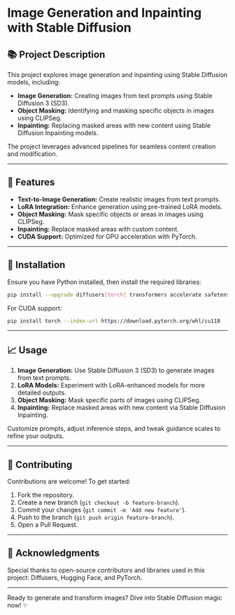 # Image Generation and Inpainting with Stable Diffusion

## 📚 Project Description
This project explores image generation and inpainting using Stable Diffusion models, including:
- **Image Generation:** Creating images from text prompts using Stable Diffusion 3 (SD3).
- **Object Masking:** Identifying and masking specific objects in images using CLIPSeg.
- **Inpainting:** Replacing masked areas with new content using Stable Diffusion Inpainting models.

The project leverages advanced pipelines for seamless content creation and modification.

---

## 🚀 Features
- **Text-to-Image Generation:** Create realistic images from text prompts.
- **LoRA Integration:** Enhance generation using pre-trained LoRA models.
- **Object Masking:** Mask specific objects or areas in images using CLIPSeg.
- **Inpainting:** Replace masked areas with custom content.
- **CUDA Support:** Optimized for GPU acceleration with PyTorch.

---

## 🔧 Installation
Ensure you have Python installed, then install the required libraries:

```bash
pip install --upgrade diffusers[torch] transformers accelerate safetensors huggingface_hub
```

For CUDA support:

```bash
pip install torch --index-url https://download.pytorch.org/whl/cu118
```

---

## 📈 Usage
1. **Image Generation:** Use Stable Diffusion 3 (SD3) to generate images from text prompts.
2. **LoRA Models:** Experiment with LoRA-enhanced models for more detailed outputs.
3. **Object Masking:** Mask specific parts of images using CLIPSeg.
4. **Inpainting:** Replace masked areas with new content via Stable Diffusion Inpainting.

Customize prompts, adjust inference steps, and tweak guidance scales to refine your outputs.

---

## 🤝 Contributing
Contributions are welcome! To get started:

1. Fork the repository.
2. Create a new branch (`git checkout -b feature-branch`).
3. Commit your changes (`git commit -m 'Add new feature'`).
4. Push to the branch (`git push origin feature-branch`).
5. Open a Pull Request.

---

## 🌟 Acknowledgments
Special thanks to open-source contributors and libraries used in this project: Diffusers, Hugging Face, and PyTorch.

---


Ready to generate and transform images? Dive into Stable Diffusion magic now! ✨

